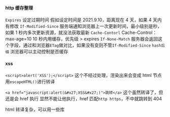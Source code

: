 #### http 缓存整理

`Expires` 设定过期时间
假如设定时间是 2021.9.10，距离现在 4 天，如果 4 天内有修改
`If-Modified-Since` 服务端通知浏览器上一次更新时间，最小级别是秒，如果 1 秒内多次更新资源，就没法获取最新
`Cache-Contorl` Cache-Control：max-age=10 10 秒内用缓存，优先级 > expires
`If-None-Match` 服务器会返回这个字段，通过和浏览器`ETag`做对比，如果没有变则不管`If-Modified-Since`
`hash后缀` 浏览器可以主动控制是否缓存

#### xss

`<script>alert('XSS');</script>` 这个不经过处理，渲染出来会变成 html 节点
用`escapeHTML()`进行转译

`<a href="javascript:alert(&#x27;XSS&#x27;)">跳转</a>` 这个虽然转译了，但还是会 href 执行
显然不能让他执行，href 匹配`http https`，不中就跳转到 404

html 转译复杂，可以用一些库
